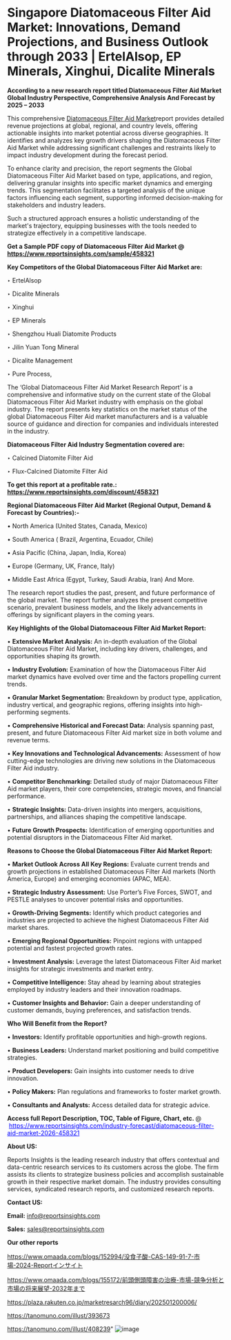 # Singapore Diatomaceous Filter Aid Market: Innovations, Demand Projections, and Business Outlook through 2033 | ErtelAlsop, EP Minerals, Xinghui, Dicalite Minerals

<strong>According to a new research report titled Diatomaceous Filter Aid Market Global Industry Perspective, Comprehensive Analysis And Forecast by 2025 – 2033</strong>

This comprehensive <a href=https://www.reportsinsights.com/sample/458321>Diatomaceous Filter Aid Market</a>report provides detailed revenue projections at global, regional, and country levels, offering actionable insights into market potential across diverse geographies. It identifies and analyzes key growth drivers shaping the Diatomaceous Filter Aid Market while addressing significant challenges and restraints likely to impact industry development during the forecast period.

To enhance clarity and precision, the report segments the Global Diatomaceous Filter Aid Market based on type, applications, and region, delivering granular insights into specific market dynamics and emerging trends. This segmentation facilitates a targeted analysis of the unique factors influencing each segment, supporting informed decision-making for stakeholders and industry leaders.

Such a structured approach ensures a holistic understanding of the market's trajectory, equipping businesses with the tools needed to strategize effectively in a competitive landscape.

<strong>Get a Sample PDF copy of Diatomaceous Filter Aid Market </strong><strong>@<a href=https://www.reportsinsights.com/sample/458321 style=color:#0000ff;> https://www.reportsinsights.com/sample/458321</a></strong></font>

<strong>Key Competitors of the Global Diatomaceous Filter Aid Market are:</strong>

‣ ErtelAlsop

‣ Dicalite Minerals

‣ Xinghui

‣ EP Minerals

‣ Shengzhou Huali Diatomite Products

‣ Jilin Yuan Tong Mineral

‣ Dicalite Management

‣ Pure Process,

The ‘Global Diatomaceous Filter Aid Market Research Report’ is a comprehensive and informative study on the current state of the Global Diatomaceous Filter Aid Market industry with emphasis on the global industry. The report presents key statistics on the market status of the global Diatomaceous Filter Aid market manufacturers and is a valuable source of guidance and direction for companies and individuals interested in the industry.

<strong>Diatomaceous Filter Aid Industry Segmentation covered are:</strong>

‣ Calcined Diatomite Filter Aid

‣ Flux-Calcined Diatomite Filter Aid

<strong>To get this report at a profitable rate.: <a href=https://www.reportsinsights.com/discount/458321 style=color:#0000ff;>https://www.reportsinsights.com/discount/458321</a></strong></font>

<strong>Regional Diatomaceous Filter Aid Market (Regional Output, Demand &amp; Forecast by Countries):-</strong>

• North America (United States, Canada, Mexico)

• South America ( Brazil, Argentina, Ecuador, Chile)

• Asia Pacific (China, Japan, India, Korea)

• Europe (Germany, UK, France, Italy)

• Middle East Africa (Egypt, Turkey, Saudi Arabia, Iran) And More.

The research report studies the past, present, and future performance of the global market. The report further analyzes the present competitive scenario, prevalent business models, and the likely advancements in offerings by significant players in the coming years.

<strong>Key Highlights of the Global Diatomaceous Filter Aid Market Report:</strong>

• <strong>Extensive Market Analysis:</strong> An in-depth evaluation of the Global Diatomaceous Filter Aid Market, including key drivers, challenges, and opportunities shaping its growth.

• <strong>Industry Evolution:</strong> Examination of how the Diatomaceous Filter Aid market dynamics have evolved over time and the factors propelling current trends.

• <strong>Granular Market Segmentation:</strong> Breakdown by product type, application, industry vertical, and geographic regions, offering insights into high-performing segments.

• <strong>Comprehensive Historical and Forecast Data:</strong> Analysis spanning past, present, and future Diatomaceous Filter Aid market size in both volume and revenue terms.

• <strong>Key Innovations and Technological Advancements:</strong> Assessment of how cutting-edge technologies are driving new solutions in the Diatomaceous Filter Aid industry.

• <strong>Competitor Benchmarking:</strong> Detailed study of major Diatomaceous Filter Aid market players, their core competencies, strategic moves, and financial performance.

• <strong>Strategic Insights:</strong> Data-driven insights into mergers, acquisitions, partnerships, and alliances shaping the competitive landscape.

• <strong>Future Growth Prospects:</strong> Identification of emerging opportunities and potential disruptors in the Diatomaceous Filter Aid market.

<strong>Reasons to Choose the Global Diatomaceous Filter Aid Market Report:</strong>

• <strong>Market Outlook Across All Key Regions:</strong> Evaluate current trends and growth projections in established Diatomaceous Filter Aid markets (North America, Europe) and emerging economies (APAC, MEA).

• <strong>Strategic Industry Assessment:</strong> Use Porter’s Five Forces, SWOT, and PESTLE analyses to uncover potential risks and opportunities.

• <strong>Growth-Driving Segments:</strong> Identify which product categories and industries are projected to achieve the highest Diatomaceous Filter Aid market shares.

• <strong>Emerging Regional Opportunities:</strong> Pinpoint regions with untapped potential and fastest projected growth rates.

• <strong>Investment Analysis:</strong> Leverage the latest Diatomaceous Filter Aid market insights for strategic investments and market entry.

• <strong>Competitive Intelligence:</strong> Stay ahead by learning about strategies employed by industry leaders and their innovation roadmaps.

• <strong>Customer Insights and Behavior:</strong> Gain a deeper understanding of customer demands, buying preferences, and satisfaction trends.

<strong>Who Will Benefit from the Report?</strong>

• <strong>Investors:</strong> Identify profitable opportunities and high-growth regions.

• <strong>Business Leaders:</strong> Understand market positioning and build competitive strategies.

• <strong>Product Developers:</strong> Gain insights into customer needs to drive innovation.

• <strong>Policy Makers:</strong> Plan regulations and frameworks to foster market growth.

• <strong>Consultants and Analysts:</strong> Access detailed data for strategic advice.
</ul>
<strong>Access full Report Description, TOC, Table of Figure, Chart, etc. </strong>@  <a href=https://www.reportsinsights.com/industry-forecast/diatomaceous-filter-aid-market-2026-458321 style=color:#0000ff;>https://www.reportsinsights.com/industry-forecast/diatomaceous-filter-aid-market-2026-458321</a></font>

<strong><strong>About US</strong>:</strong>

Reports Insights is the leading research industry that offers contextual and data-centric research services to its customers across the globe. The firm assists its clients to strategize business policies and accomplish sustainable growth in their respective market domain. The industry provides consulting services, syndicated research reports, and customized research reports.

<strong>Contact US:</strong>

<p class=""""><b>Email:</b> <a href=mailto:info@reportsinsights.com>info@reportsinsights.com</a></p>
<p class=""""><b>Sales:</b> <a href=mailto:sales@reportsinsights.com>sales@reportsinsights.com</a></p>

<strong>Our other reports</strong>

<a href=https://www.omaada.com/blogs/152994/没食子酸-CAS-149-91-7-市場-2024-Reportインサイト>https://www.omaada.com/blogs/152994/没食子酸-CAS-149-91-7-市場-2024-Reportインサイト</a>

<a href=https://www.omaada.com/blogs/155172/前頭側頭障害の治療-市場-競争分析と市場の将来展望-2032年まで>https://www.omaada.com/blogs/155172/前頭側頭障害の治療-市場-競争分析と市場の将来展望-2032年まで</a>

<a href=https://plaza.rakuten.co.jp/marketresarch96/diary/202501200006/>https://plaza.rakuten.co.jp/marketresarch96/diary/202501200006/</a>

<a href=https://tanomuno.com/illust/393673>https://tanomuno.com/illust/393673</a>

<a href=https://tanomuno.com/illust/408239>https://tanomuno.com/illust/408239</a>"
![image](https://github.com/user-attachments/assets/d73d050a-fb9b-45ce-84d0-ea14a8a470e1)
